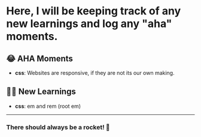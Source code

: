 # Here, I will be keeping track of any new learnings and log any "aha" moments.

## 😂 AHA Moments

- **css**: Websites are responsive, if they are not its our own making.

## 👨‍🎓 New Learnings

- **css**: em and rem (root em)

---

### There should always be a rocket! 🚀
